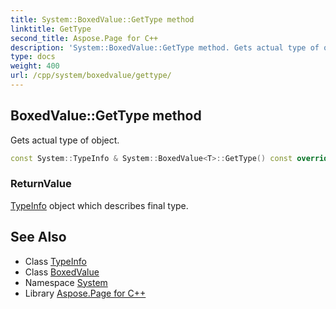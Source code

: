 ```yaml
---
title: System::BoxedValue::GetType method
linktitle: GetType
second_title: Aspose.Page for C++
description: 'System::BoxedValue::GetType method. Gets actual type of object in C++.'
type: docs
weight: 400
url: /cpp/system/boxedvalue/gettype/
---
```

## BoxedValue::GetType method


Gets actual type of object.

```cpp
const System::TypeInfo & System::BoxedValue<T>::GetType() const override
```


### ReturnValue

[TypeInfo](../../typeinfo/) object which describes final type.

## See Also

* Class [TypeInfo](../../typeinfo/)
* Class [BoxedValue](../)
* Namespace [System](../../)
* Library [Aspose.Page for C++](../../../)
